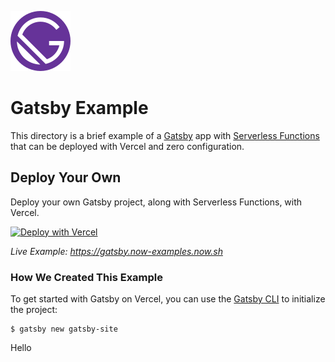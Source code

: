 ![Gatsby Logo](https://github.com/vercel/vercel/blob/master/packages/frameworks/logos/gatsby.svg)

# Gatsby Example

This directory is a brief example of a [Gatsby](https://www.gatsbyjs.org/) app with [Serverless Functions](https://vercel.com/docs/v2/serverless-functions/introduction) that can be deployed with Vercel and zero configuration.

## Deploy Your Own

Deploy your own Gatsby project, along with Serverless Functions, with Vercel.

[![Deploy with Vercel](https://vercel.com/button)](https://vercel.com/import/project?template=https://github.com/vercel/vercel/tree/master/examples/gatsby)

_Live Example: https://gatsby.now-examples.now.sh_

### How We Created This Example

To get started with Gatsby on Vercel, you can use the [Gatsby CLI](https://www.gatsbyjs.org/docs/gatsby-cli/) to initialize the project:

```shell
$ gatsby new gatsby-site
```
Hello